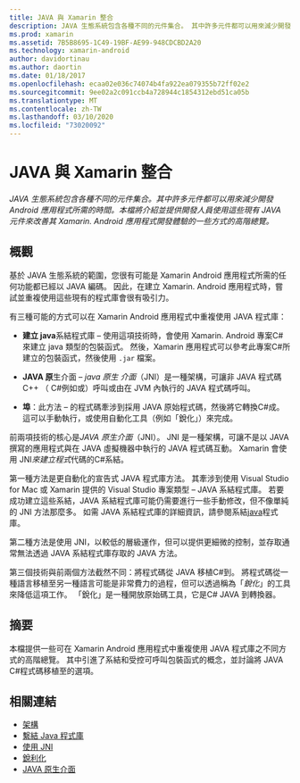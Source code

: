 ```yaml
---
title: JAVA 與 Xamarin 整合
description: JAVA 生態系統包含各種不同的元件集合。 其中許多元件都可以用來減少開發 Android 應用程式所需的時間。 本檔將介紹並提供開發人員使用這些現有 JAVA 元件來改善其 Xamarin. Android 應用程式開發體驗的一些方式的高階總覽。
ms.prod: xamarin
ms.assetid: 7B5B8695-1C49-19BF-AE99-948CDCBD2A20
ms.technology: xamarin-android
author: davidortinau
ms.author: daortin
ms.date: 01/18/2017
ms.openlocfilehash: ecaa02e036c74074b4fa922ea079355b72ff02e2
ms.sourcegitcommit: 9ee02a2c091ccb4a728944c1854312ebd51ca05b
ms.translationtype: MT
ms.contentlocale: zh-TW
ms.lasthandoff: 03/10/2020
ms.locfileid: "73020092"
---
```

# <a name="java-integration-with-xamarinandroid"></a>JAVA 與 Xamarin 整合

_JAVA 生態系統包含各種不同的元件集合。其中許多元件都可以用來減少開發 Android 應用程式所需的時間。本檔將介紹並提供開發人員使用這些現有 JAVA 元件來改善其 Xamarin. Android 應用程式開發體驗的一些方式的高階總覽。_

## <a name="overview"></a>概觀

基於 JAVA 生態系統的範圍，您很有可能是 Xamarin Android 應用程式所需的任何功能都已經以 JAVA 編碼。 因此，在建立 Xamarin. Android 應用程式時，嘗試並重複使用這些現有的程式庫會很有吸引力。

有三種可能的方式可以在 Xamarin Android 應用程式中重複使用 JAVA 程式庫： 

- **建立 java**系結程式庫 &ndash; 使用這項技術時，會使用 Xamarin. Android 專案C#來建立 java 類型的包裝函式。 然後，Xamarin 應用程式可以參考此專案C#所建立的包裝函式，然後使用 `.jar` 檔案。 

- **JAVA 原**生介面 &ndash; *java 原生* *介面*（JNI）是一種架構，可讓非 JAVA 程式碼C++ （ C#例如或）呼叫或由在 JVM 內執行的 JAVA 程式碼呼叫。 

- **埠**：此方法 &ndash; 的程式碼牽涉到採用 JAVA 原始程式碼，然後將它轉換C#成。 這可以手動執行，或使用自動化工具（例如「銳化」）來完成。 

前兩項技術的核心是*JAVA 原生介面*（JNI）。 JNI 是一種架構，可讓不是以 JAVA 撰寫的應用程式與在 JAVA 虛擬機器中執行的 JAVA 程式碼互動。 Xamarin 會使用 JNI*來建立程式*代碼的C#系結。 

第一種方法是更自動化的宣告式 JAVA 程式庫方法。 其牽涉到使用 Visual Studio for Mac 或 Xamarin 提供的 Visual Studio 專案類型 &ndash; JAVA 系結程式庫。 若要成功建立這些系結，JAVA 系結程式庫可能仍需要進行一些手動修改，但不像單純的 JNI 方法那麼多。 如需 JAVA 系結程式庫的詳細資訊，請參閱系結[java](~/android/platform/binding-java-library/index.md)程式庫。 

第二種方法是使用 JNI，以較低的層級運作，但可以提供更細微的控制，並存取通常無法透過 JAVA 系結程式庫存取的 JAVA 方法。 

第三個技術與前兩個方法截然不同：將程式碼從 JAVA 移植C#到。 將程式碼從一種語言移植至另一種語言可能是非常費力的過程，但可以透過稱為「*銳化*」的工具來降低這項工作。 「銳化」是一種開放原始碼工具，它是C# JAVA 到轉換器。 

## <a name="summary"></a>摘要

本檔提供一些可在 Xamarin Android 應用程式中重複使用 JAVA 程式庫之不同方式的高階總覽。 其中引進了系結和受控可呼叫包裝函式的概念，並討論將 JAVA C#程式碼移植至的選項。 

## <a name="related-links"></a>相關連結

- [架構](~/android/internals/architecture.md)
- [繫結 Java 程式庫](~/android/platform/binding-java-library/index.md)
- [使用 JNI](~/android/platform/java-integration/working-with-jni.md)
- [銳利化](https://github.com/slluis/sharpen)
- [JAVA 原生介面](https://docs.oracle.com/javase/7/docs/technotes~/jni/index.html)
